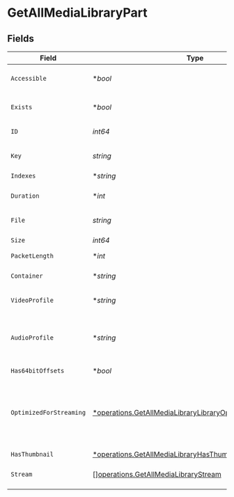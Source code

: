 # GetAllMediaLibraryPart


## Fields

| Field                                                                                                                                   | Type                                                                                                                                    | Required                                                                                                                                | Description                                                                                                                             | Example                                                                                                                                 |
| --------------------------------------------------------------------------------------------------------------------------------------- | --------------------------------------------------------------------------------------------------------------------------------------- | --------------------------------------------------------------------------------------------------------------------------------------- | --------------------------------------------------------------------------------------------------------------------------------------- | --------------------------------------------------------------------------------------------------------------------------------------- |
| `Accessible`                                                                                                                            | **bool*                                                                                                                                 | :heavy_minus_sign:                                                                                                                      | Indicates if the part is accessible.                                                                                                    | true                                                                                                                                    |
| `Exists`                                                                                                                                | **bool*                                                                                                                                 | :heavy_minus_sign:                                                                                                                      | Indicates if the part exists.                                                                                                           | true                                                                                                                                    |
| `ID`                                                                                                                                    | *int64*                                                                                                                                 | :heavy_check_mark:                                                                                                                      | Unique part identifier.                                                                                                                 | 418385                                                                                                                                  |
| `Key`                                                                                                                                   | *string*                                                                                                                                | :heavy_check_mark:                                                                                                                      | Key to access this part.                                                                                                                | /library/parts/418385/1735864239/file.mkv                                                                                               |
| `Indexes`                                                                                                                               | **string*                                                                                                                               | :heavy_minus_sign:                                                                                                                      | N/A                                                                                                                                     | sd                                                                                                                                      |
| `Duration`                                                                                                                              | **int*                                                                                                                                  | :heavy_minus_sign:                                                                                                                      | Duration of the part in milliseconds.                                                                                                   | 9610350                                                                                                                                 |
| `File`                                                                                                                                  | *string*                                                                                                                                | :heavy_check_mark:                                                                                                                      | File path for the part.                                                                                                                 | /mnt/Movies_1/W/Wicked (2024).mkv                                                                                                       |
| `Size`                                                                                                                                  | *int64*                                                                                                                                 | :heavy_check_mark:                                                                                                                      | File size in bytes.                                                                                                                     | 30649952104                                                                                                                             |
| `PacketLength`                                                                                                                          | **int*                                                                                                                                  | :heavy_minus_sign:                                                                                                                      | N/A                                                                                                                                     | 188                                                                                                                                     |
| `Container`                                                                                                                             | **string*                                                                                                                               | :heavy_minus_sign:                                                                                                                      | Container format of the part.                                                                                                           | mkv                                                                                                                                     |
| `VideoProfile`                                                                                                                          | **string*                                                                                                                               | :heavy_minus_sign:                                                                                                                      | Video profile for the part.                                                                                                             | main 10                                                                                                                                 |
| `AudioProfile`                                                                                                                          | **string*                                                                                                                               | :heavy_minus_sign:                                                                                                                      | The audio profile used for the media (e.g., DTS, Dolby Digital, etc.).                                                                  | dts                                                                                                                                     |
| `Has64bitOffsets`                                                                                                                       | **bool*                                                                                                                                 | :heavy_minus_sign:                                                                                                                      | N/A                                                                                                                                     | false                                                                                                                                   |
| `OptimizedForStreaming`                                                                                                                 | [*operations.GetAllMediaLibraryLibraryOptimizedForStreaming](../../models/operations/getallmedialibrarylibraryoptimizedforstreaming.md) | :heavy_minus_sign:                                                                                                                      | Has this media been optimized for streaming. NOTE: This can be 0, 1, false or true                                                      |                                                                                                                                         |
| `HasThumbnail`                                                                                                                          | [*operations.GetAllMediaLibraryHasThumbnail](../../models/operations/getallmedialibraryhasthumbnail.md)                                 | :heavy_minus_sign:                                                                                                                      | N/A                                                                                                                                     | 1                                                                                                                                       |
| `Stream`                                                                                                                                | [][operations.GetAllMediaLibraryStream](../../models/operations/getallmedialibrarystream.md)                                            | :heavy_minus_sign:                                                                                                                      | An array of streams for this part.                                                                                                      |                                                                                                                                         |